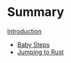 # Summary

[Introduction](./introduction.md)
- [Baby Steps](./baby-steps.md)
- [Jumping to Rust](./jumping-to-rust.md)
